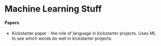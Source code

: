 # Machine Learning Stuff

#### Papers
- Kickstarter paper - the role of language in kickstarter projects. Uses ML to see which words do well in kickstarter projects.
